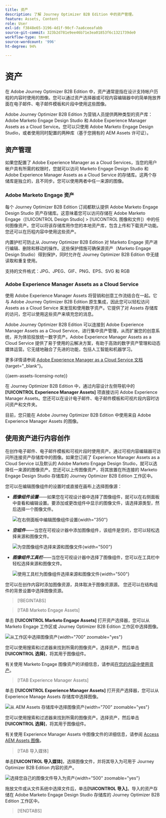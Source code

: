 ```yaml
---
title: 资产
description: 了解 Journey Optimizer B2B Edition 中的资产管理。
feature: Assets, Content
role: User
exl-id: f3848e65-3196-4d1f-90cf-7aa6ceeafabb
source-git-commit: 323b2d781e9ee46b71e3ea01853f6c1321739de0
workflow-type: tm+mt
source-wordcount: '996'
ht-degree: 94%

---
```


# 资产

在 Adobe Journey Optimizer B2B Edition 中，资产通常是指在设计支持帐户历程的内容时使用的图像。您可以通过资产选择器或可视内容编辑器中的简单拖放界面在电子邮件、电子邮件模板和片段中使用这些图像。

Adobe Journey Optimizer B2B Edition 为营销人员提供两种类型的资产库：Adobe Marketo Engage Design Studio 和 Adobe Experience Manager Assets as a Cloud Service。您可以只使用 Adobe Marketo Engage Design Studio，或者使用同时配置的两种库（基于您拥有的 AEM Assets 许可证）。

## 资产管理

如果您配置了 Adobe Experience Manager as a Cloud Services，当您的用户帐户具有所需的权限时，您就可以访问 Marketo Engage Design Studio 和 Adobe Experience Manager Assets as a Cloud Service 的存储库。这两个存储库是独立的，且不同步。您可以使用两者中任一来源的图像。

### Adobe Marketo Engage 资产

每个 Journey Optimizer B2B Edition 订阅都默认提供 Adobe Marketo Engage Design Studio 资产存储库。这意味着您可以访问存储在 Adobe Marketo Engage（[!UICONTROL Design Studio] > [!UICONTROL 图像和文件]）中的任何图像资产。您可以将该存储库用作您的本地资产库，包含上传和下载资产功能。您还可以在历程内容中使用这些资产。

内置护栏可防止从 Journey Optimizer B2B Edition 对 Marketo Engage 资产进行编辑、删除和移动的操作。这些保护措施可确保源资产（Marketo Engage Design Studio）得到保护，同时允许在 Journey Optimizer B2B Edition 中无缝读取和重复使用。

支持的文件格式：JPG、JPEG、GIF、PNG、EPS、SVG 和 RGB

### Adobe Experience Manager Assets as a Cloud Service

使用 Adobe Experience Manager Assets 将营销和创意工作流结合在一起。它与 Adobe Journey Optimizer B2B Edition 原生集成，因此您可以轻松访问 Assets as a Cloud Service 来发现和使用数字资产。它提供了对 Assets 存储库的访问，您可以使用这些资产来填充您的消息。

Adobe Journey Optimizer B2B Edition 可以连接到 Adobe Experience Manager Assets as a Cloud Service，进行集中资产管理，从而扩展您的创意系统，并为体验投放统一数字资产。Adobe Experience Manager Assets as a Cloud Service 提供了易于使用的云解决方案，有助于高效的数字资产管理和动态媒体运营。它无缝地融合了先进的功能，包括人工智能和机器学习。

更多详情请参阅 [Adobe Experience Manager as a Cloud Service 文档](https://experienceleague.adobe.com/zh-hans/docs/experience-manager-cloud-service/content/assets/overview){target="_blank"}。

{{aem-assets-licensing-note}}

在 Journey Optimizer B2B Edition 中，通过内容设计左侧导航中的 **[!UICONTROL Experience Manager Assets]** 项直接访问 Adobe Experience Manager Assets。您还可以在设计电子邮件、电子邮件模板和可视片段内容时访问资产和文件夹。

目前，您只能在 Adobe Journey Optimizer B2B Edition 中使用来自 Adobe Experience Manager Assets 的图像。

## 使用资产进行内容创作

在创作电子邮件、电子邮件模板和可视片段时使用资产。通过可视内容编辑器可访问所连接资产存储库中的图像。如果您订阅了 Experience Manager Assets as a Cloud Service 以及默认的 Adobe Marketo Engage Design Studio，就可以选择任一来源的图像资产。您还可以上传图像资产，将其放置在所连接的 Marketo Engage Design Studio 存储库的 Journey Optimizer B2B Edition 工作区中。

您可以在编辑图像组件的设置时或直接在画布上选择图像源：

* **_图像组件设置_**——如果您在可视设计器中选择了图像组件，就可以在右侧面板中查看和编辑设置。要添加或更改组件中显示的图像文件，请选择源类型，然后选择一个图像文件。

  ![在右侧面板中编辑图像组件设置](./assets/content-assets-image-settings.png){width="350"}

* **_空组件_**——当您在可视设计器中添加图像组件，该组件是空的，您可以轻松选择来源和图像文件。

  ![为空图像组件选择来源和图像文件](./assets/content-assets-image-component-empty.png){width="500"}

* **_图像组件工具栏_**——当您在可视设计器中选择了图像组件，您可以在工具栏中轻松选择来源和图像文件。

  ![使用工具栏为图像组件选择来源和图像文件](./assets/content-assets-image-toolbar-settings.png){width="500"}

您可以在创作内容时添加图像资源，具体取决于图像资源源。 您还可以在结构组件的背景设置中选择图像资源。

>[!BEGINTABS]

>[!TAB Marketo Engage Assets]

单击 **[!UICONTROL Marketo Engage Assets]** 打开资产选择器，您可以从 Marketo Engage 工作区或 Journey Optimizer B2B Edition 工作区中选择图像。

![从工作区中选择图像资产](./assets/content-assets-image-me-selected.png){width="700" zoomable="yes"}

您可以使用搜索和过滤器来找到所需的图像资产。选择资产，然后单击&#x200B;**[!UICONTROL 选择]**，将其用于图像组件。

有关使用 Marketo Engage 图像资产的详细信息，请参阅[在您的内容中使用资产](./marketo-engage-design-studio.md#use-assets-in-your-content)。

>[!TAB Experience Manager Assets]

单击 **[!UICONTROL Experience Manager Assets]** 打开资产选择器，您可以从 Experience Manage Assets 存储库中选择图像。

![从 AEM Assets 存储库中选择图像资产](./assets/content-assets-image-aem-selected.png){width="700" zoomable="yes"}

您可以使用搜索和过滤器来找到所需的图像资产。选择资产，然后单击&#x200B;**[!UICONTROL 选择]**，将其用于图像组件。

有关使用 Experience Manager Assets 中图像文件的详细信息，请参阅 [Access AEM Assets 图像](./aem-assets.md#access-aem-assets-images)。

>[!TAB 导入媒体]

单击&#x200B;**[!UICONTROL 导入媒体]**，选择图像文件，并将其导入为可用于 Journey Optimizer B2B Edition 内容的资产。

![选择您自己的图像文件导入为资产](./assets/content-assets-image-import-file-selected.png){width="500" zoomable="yes"}

拖放文件或从文件系统中选择文件后，单击&#x200B;**[!UICONTROL 导入]**。导入的资产存储在 Adobe Marketo Engage Design Studio 存储库的 Journey Optimizer B2B Edition 工作区中。

>[!ENDTABS]
